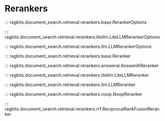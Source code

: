 # Rerankers

::: ragbits.document_search.retrieval.rerankers.base.RerankerOptions

::: ragbits.document_search.retrieval.rerankers.litellm.LiteLLMRerankerOptions

::: ragbits.document_search.retrieval.rerankers.llm.LLMRerankerOptions

::: ragbits.document_search.retrieval.rerankers.base.Reranker

::: ragbits.document_search.retrieval.rerankers.answerai.AnswerAIReranker

::: ragbits.document_search.retrieval.rerankers.litellm.LiteLLMReranker

::: ragbits.document_search.retrieval.rerankers.llm.LLMReranker

::: ragbits.document_search.retrieval.rerankers.noop.NoopReranker

::: ragbits.document_search.retrieval.rerankers.rrf.ReciprocalRankFusionReranker
